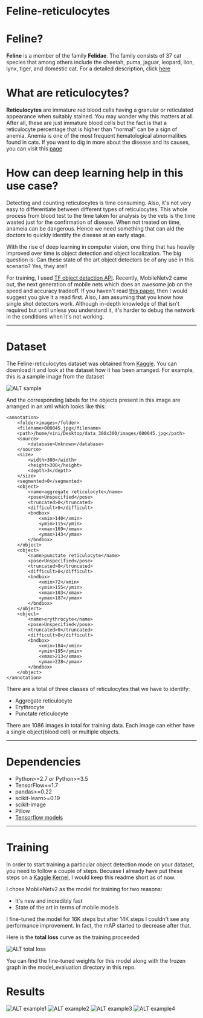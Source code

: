 # Feline-reticulocytes


# Feline?
**Feline** is a member of the family **Felidae**. The family consists of 37 cat species that among others include the cheetah, puma, jaguar, leopard, lion, lynx, tiger, and domestic cat. For a detailed description, click [here](https://en.wikipedia.org/wiki/Felidae)

# What are reticulocytes?
**Reticulocytes** are immature red blood cells having a granular or reticulated appearance when suitably stained. You may wonder why this matters at all. After all, these are just immature blood cells but the fact is that a reticulocyte percentage that is higher than "normal" can be a sign of anemia. Anemia is one of the most frequent hematological abnormalities found in cats.
If you want to dig in more about the disease and its causes, you can visit this [page](http://vetbook.org/wiki/cat/index.php?title=Anaemia)

# How can deep learning help in this use case?
Detecting and counting reticulocytes is time consuming. Also, it's not very easy to differentiate between different types of reticulocytes. This whole process from blood test to the time taken for analysis by the vets is the time wasted just for the confirmation of disease. When not treated on time, anameia can be dangerous. Hence we need something that can aid the doctors to quickly identify the disease at an early stage. 

With the rise of deep learning in computer vision, one thing that has heavily improved over time is object detection and object localization. The big question is: Can these state of the art object detectors be of any use in this scenario? Yes, they are!!

For training, I used [TF object detection API](https://github.com/tensorflow/models/tree/master/research/object_detection). Recently, MobileNetv2 came out, the next generation of mobile nets which does an awesome job on the speed and accuracy tradeoff.
If you haven't read [this paper](https://arxiv.org/abs/1801.04381), then I would suggest you give it a read first. Also, I am assuming that you know how single shot detectors work. Although in-depth knowledge of that isn't required but until unless you understand it, it's harder to debug the network in the conditions when it's not working. 

---

# Dataset
The Feline-reticulocytes dataset was obtained from [Kaggle](https://www.kaggle.com/tentotheminus9/feline-reticulocytes). You can download it and look at the dataset how it has been arranged. For example, this is a sample image from the dataset


![ALT sample](/images/000045.jpg)


And the corresponding labels for the objects present in this image are arranged in an xml which looks like this:

```
<annotation>
	<folder>images</folder>
	<filename>000045.jpg</filename>
	<path>/home/vini/Desktop/data_300x300/images/000045.jpg</path>
	<source>
		<database>Unknown</database>
	</source>
	<size>
		<width>300</width>
		<height>300</height>
		<depth>3</depth>
	</size>
	<segmented>0</segmented>
	<object>
		<name>aggregate reticulocyte</name>
		<pose>Unspecified</pose>
		<truncated>0</truncated>
		<difficult>0</difficult>
		<bndbox>
			<xmin>140</xmin>
			<ymin>115</ymin>
			<xmax>169</xmax>
			<ymax>143</ymax>
		</bndbox>
	</object>
	<object>
		<name>punctate reticulocyte</name>
		<pose>Unspecified</pose>
		<truncated>0</truncated>
		<difficult>0</difficult>
		<bndbox>
			<xmin>72</xmin>
			<ymin>155</ymin>
			<xmax>103</xmax>
			<ymax>187</ymax>
		</bndbox>
	</object>
	<object>
		<name>erythrocyte</name>
		<pose>Unspecified</pose>
		<truncated>0</truncated>
		<difficult>0</difficult>
		<bndbox>
			<xmin>184</xmin>
			<ymin>195</ymin>
			<xmax>213</xmax>
			<ymax>228</ymax>
		</bndbox>
	</object>
</annotation>

```

There are a total of three classes of reticulocytes that we have to identify:
* Aggregate reticulocyte
* Erythrocyte
* Punctate reticulocyte

There are 1086 images in total for training data. Each image can either have a single object(blood cell) or multiple objects.

---

# Dependencies
* Python>=2.7 or Python>=3.5
* TensorFlow==1.7
* pandas>=0.22
* scikit-learn>=0.19
* scikit-image
* Pillow
* [Tensorflow models](https://github.com/tensorflow/models)

---

# Training
In order to start training a particular object detection mode on your dataset, you need to follow a couple of steps. Becuase I already have put these steps on a [Kaggle Kernel](https://www.kaggle.com/aakashnain/eda2modelling-tf-object-detection-api), I would keep this readme short as of now.

I chose MobileNetv2 as the model for training for two reasons:
* It's new and incredibly fast
* State of the art in terms of mobile models

I fine-tuned the model for 16K steps but after 14K steps I couldn't see any performance improvement. In fact, the mAP started to decrease after that. 

Here is the **total loss** curve as the training proceeded

![ALT total loss](/model_evaluation/loss.png)


You can find the fine-tuned weights for this model along with the frozen graph in the model_evaluation directory in this repo.


# Results
![ALT example1](/images/test1.png)
![ALT example2](/images/test2.png)
![ALT example3](/images/test3.png)
![ALT example4](/images/test4.png)
